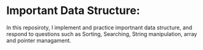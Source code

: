# Important Data Structure: 

In this reposiroty, I implement and practice importnant data structure, and respond to questions such as Sorting, Searching, String manipulation, array and pointer managament. 

